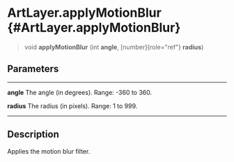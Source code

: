 ArtLayer.applyMotionBlur {#ArtLayer.applyMotionBlur}
========================

> void **applyMotionBlur** (int **angle**, [number]{role="ref"}
> **radius**)

Parameters
----------

  ------------ ---------------------------------------------
  **angle**    The angle (in degrees). Range: -360 to 360.

  **radius**   The radius (in pixels). Range: 1 to 999.
  ------------ ---------------------------------------------

Description
-----------

Applies the motion blur filter.
